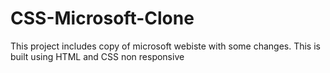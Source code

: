 # CSS-Microsoft-Clone
This project includes copy of microsoft webiste with some changes.
This is built using HTML and CSS non responsive
